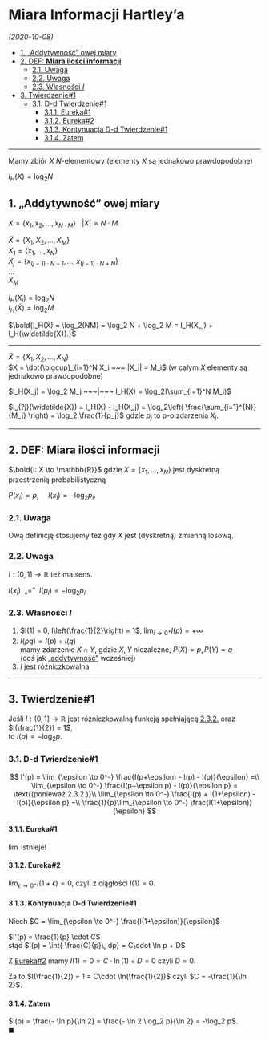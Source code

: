 # Miara Informacji Hartley’a
*(2020-10-08)*

- [1. „Addytywność” owej miary](#1-addytywność-owej-miary)
- [2. DEF: **Miara ilości informacji**](#2-def-miara-ilości-informacji)
    - [2.1. Uwaga](#21-uwaga)
    - [2.2. Uwaga](#22-uwaga)
    - [2.3. Własności $I$](#23-własności-i)
- [3. Twierdzenie#1](#3-twierdzenie1)
    - [3.1. D-d Twierdzenie#1](#31-d-d-twierdzenie1)
        - [3.1.1. Eureka#1](#311-eureka1)
        - [3.1.2. Eureka#2](#312-eureka2)
        - [3.1.3. Kontynuacja D-d Twierdzenie#1](#313-kontynuacja-d-d-twierdzenie1)
        - [3.1.4. Zatem](#314-zatem)

---

Mamy zbiór $X$ $N$-elementowy (elementy $X$ są jednakowo prawdopodobne)

$I_H(X) = \log_2N$

## 1. „Addytywność” owej miary

$X = \{x_1, x_2, \dots, x_{N\cdot M}\} ~~~ |X| = N\cdot M$

$\widetilde{X} = \{X_1, X_2, \dots, X_M\}$\
$X_1 = \{x_1, \dots, x_N\}$\
$X_j = \{x_{(j-1)\cdot N +1}, \dots, x_{(j-1)\cdot N + N}\}$\
$\dotsc$\
$X_M$

$I_H(X_j) = \log_2 N$\
$I_H(\widetilde{X}) = \log_2 M$

$\bold{I_H(X) = \log_2(NM) = \log_2 N + \log_2 M = I_H(X_j) + I_H(\widetilde{X}).}$

---

$\widetilde{X} = \{X_1, X_2, \dots, X_N\}$\
$X = \dot{\bigcup}_{i=1}^N X_i ~~~ |X_i| = M_i$ (w całym $X$ elementy są jednakowo prawdopodobne)

$I_H(X_j) = \log_2 M_j ~~~|~~~ I_H(X) = \log_2(\sum_{i=1}^N M_i)$

$I_{?j}(\widetilde{X}) = I_H(X) - I_H(X_j) = \log_2\left( \frac{\sum_{i=1}^{N}}{M_j} \right) = \log_2 \frac{1}{p_j}$ gdzie $p_j$ to p-o zdarzenia $X_j$.

---

## 2. DEF: **Miara ilości informacji**
$\bold{I: X \to \mathbb{R}}$ gdzie $X = \{x_1, \dots, x_N\}$ jest dyskretną przestrzenią probabilistyczną

$P(x_i) = p_i ~~~~~ I(x_i) = -\log_2 p_i$.

### 2.1. Uwaga
Ową definicję stosujemy też gdy $X$ jest (dyskretną) zmienną losową.

### 2.2. Uwaga
$I: (0, 1] \to \mathbb{R}$ też ma sens.

$I(x_i) ~~„=”~~ I(p_i) = -\log_2 p_i$

### 2.3. Własności $I$

1. $I(1) = 0, I\left(\frac{1}{2}\right) = 1$, $\lim_{i\to 0^+} I(p) = +\infty$
2. $I(pq) = I(p) + I(q)$\
    mamy zdarzenie $X\cap Y$, gdzie $X,Y$ niezależne, $P(X) = p, P(Y) = q$\
    (coś jak [„addytywność”](#1-addytywność-owej-miary) wcześniej)
3. $I$ jest różniczkowalna

---

## 3. Twierdzenie#1

Jeśli $I: (0,1] \to \mathbb{R}$ jest różniczkowalną funkcją spełniającą [2.3.2.](#23-własności-i) oraz $I(\frac{1}{2}) = 1$,\
to $I(p) = -\log_2p$.

### 3.1. D-d Twierdzenie#1

$$
I'(p) = \lim_{\epsilon \to 0^-} \frac{I(p+\epsilon) - I(p) - I(p)}{\epsilon} =\\
\lim_{\epsilon \to 0^-} \frac{I(p+\epsilon p) - I(p)}{\epsilon p} = \text{(ponieważ 2.3.2.)}\\
\lim_{\epsilon \to 0^-} \frac{I(p) + I(1+\epsilon) - I(p)}{\epsilon p} =\\
\frac{1}{p}\lim_{\epsilon \to 0^-} \frac{I(1+\epsilon)}{\epsilon}
$$

#### 3.1.1. Eureka#1
$\lim$ istnieje!
#### 3.1.2. Eureka#2
$\lim_{\epsilon \to 0^-} I(1+\epsilon) = 0$, czyli z ciągłości $I(1) = 0$.

#### 3.1.3. Kontynuacja D-d Twierdzenie#1

Niech $C = \lim_{\epsilon \to 0^-} \frac{I(1+\epsilon)}{\epsilon}$

$I'(p) = \frac{1}{p} \cdot C$\
stąd $I(p) = \int{ \frac{C}{p}\, dp} = C\cdot \ln p + D$

Z [Eureka#2](#312-eureka2) mamy $I(1) = 0 = C\cdot \ln(1) + D = 0$ czyli $D = 0$.

Za to $I(\frac{1}{2}) = 1 = C\cdot \ln(\frac{1}{2})$ czyli $C = -\frac{1}{\ln 2}$.

#### 3.1.4. Zatem

$I(p) = \frac{- \ln p}{\ln 2} = \frac{- \ln 2 \log_2 p}{\ln 2} = -\log_2 p$.\
$\blacksquare$
